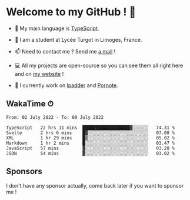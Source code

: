 # Welcome to my GitHub ! 🌃

- 🔭 My main language is [TypeScript](https://www.typescriptlang.org/).

- 🌱 I am a student at Lycée Turgot in Limoges, France.

- 📫 Need to contact me ? Send me <a href="mailto:mikkel@milescode.dev">a mail</a> !

- 💻 All my projects are open-source so you can see them all right here and on <a href="https://www.vexcited.ml">my website</a> !

- 👀 I currently work on [lpadder](https://github.com/Vexcited/lpadder) and [Pornote](https://github.com/Vexcited/Pornote).

## WakaTime ⏱

<!--START_SECTION:waka-->

```text
From: 02 July 2022 - To: 09 July 2022

TypeScript   22 hrs 11 mins  ██████████████████▓░░░░░░   74.31 %
Svelte       2 hrs 6 mins    █▓░░░░░░░░░░░░░░░░░░░░░░░   07.08 %
XML          1 hr 29 mins    █▒░░░░░░░░░░░░░░░░░░░░░░░   05.02 %
Markdown     1 hr 2 mins     █░░░░░░░░░░░░░░░░░░░░░░░░   03.47 %
JavaScript   57 mins         ▓░░░░░░░░░░░░░░░░░░░░░░░░   03.20 %
JSON         54 mins         ▓░░░░░░░░░░░░░░░░░░░░░░░░   03.02 %
```

<!--END_SECTION:waka-->

## Sponsors

I don't have any sponsor actually, come back later if you want to sponsor me !
